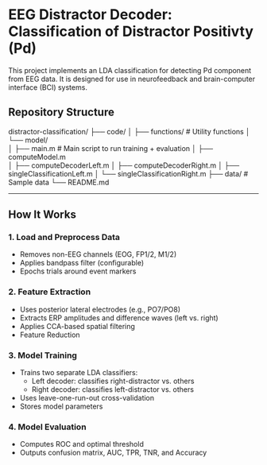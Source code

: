 # EEG Distractor Decoder: Classification of Distractor Positivty (Pd)

This project implements an LDA classification for detecting Pd component from EEG data. 
It is designed for use in neurofeedback and brain-computer interface (BCI) systems.

## Repository Structure

distractor-classification/
├── code/
│   ├── functions/              # Utility functions
│   └── model/                  
│       ├── main.m              # Main script to run training + evaluation 
│       ├── computeModel.m      
│       ├── computeDecoderLeft.m 
│       ├── computeDecoderRight.m 
│       ├── singleClassificationLeft.m 
│       └── singleClassificationRight.m 
├── data/                       # Sample data
└── README.md

---

## How It Works

### 1. **Load and Preprocess Data**
- Removes non-EEG channels (EOG, FP1/2, M1/2)
- Applies bandpass filter (configurable)
- Epochs trials around event markers

### 2. **Feature Extraction**
- Uses posterior lateral electrodes (e.g., PO7/PO8)
- Extracts ERP amplitudes and difference waves (left vs. right)
- Applies CCA-based spatial filtering
- Feature Reduction

### 3. **Model Training**
- Trains two separate LDA classifiers:
  - Left decoder: classifies right-distractor vs. others
  - Right decoder: classifies left-distractor vs. others
- Uses leave-one-run-out cross-validation
- Stores model parameters 

### 4. **Model Evaluation**
- Computes ROC and optimal threshold
- Outputs confusion matrix, AUC, TPR, TNR, and Accuracy
